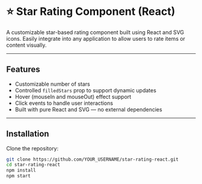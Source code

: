 # ⭐ Star Rating Component (React)

A customizable star-based rating component built using React and SVG icons. Easily integrate into any application to allow users to rate items or content visually.

---

## Features

- Customizable number of stars
- Controlled `filledStars` prop to support dynamic updates
- Hover (mouseIn and mouseOut) effect support
- Click events to handle user interactions
- Built with pure React and SVG — no external dependencies

---

## Installation

Clone the repository:

```bash
git clone https://github.com/YOUR_USERNAME/star-rating-react.git
cd star-rating-react
npm install
npm start
```
